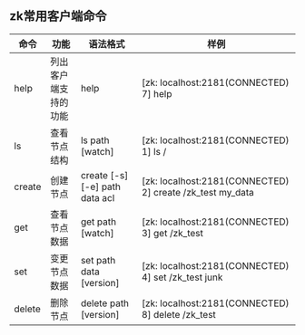 ## zk常用客户端命令

| 命令  | 功能  | 语法格式 | 样例 |
|------------- |---------------| -------------| -------------|
| help     | 列出客户端支持的功能 |  help                                |[zk: localhost:2181(CONNECTED) 7] help |
| ls       | 查看节点结构        |  ls path [watch]                     | [zk: localhost:2181(CONNECTED) 1] ls /|
| create   | 创建节点            |  create [-s] [-e] path data acl      | [zk: localhost:2181(CONNECTED) 2] create /zk_test my_data|
| get      | 查看节点数据        |  get path [watch]                    | [zk: localhost:2181(CONNECTED) 3] get /zk_test|
| set      | 变更节点数据        |  set path data [version]             |[zk: localhost:2181(CONNECTED) 4] set /zk_test junk |
| delete   | 删除节点            |  delete path [version]               |[zk: localhost:2181(CONNECTED) 8] delete /zk_test |










